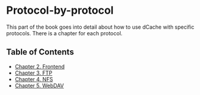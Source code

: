 Protocol-by-protocol
====================

This part of the book goes into detail about how to use dCache with
specific protocols.  There is a chapter for each protocol.

Table of Contents
-----------------

* [Chapter 2. Frontend](frontend.md)
* [Chapter 3. FTP](ftp.md)
* [Chapter 4. NFS](nfs.md)
* [Chapter 5. WebDAV](webdav.md)

